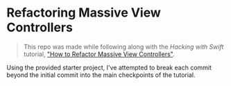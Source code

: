 # Refactoring Massive View Controllers

> This repo was made while following along with the _Hacking with Swift_ tutorial, ["How to Refactor Massive View Controllers"](https://www.hackingwithswift.com/articles/159/how-to-refactor-massive-view-controllers).

Using the provided starter project, I've attempted to break each commit beyond the initial commit into the main checkpoints of the tutorial.

